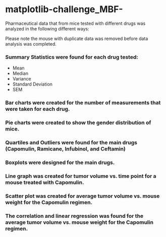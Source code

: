 # matplotlib-challenge_MBF-

Pharmaceutical data that from mice tested with different drugs was analyzed in the following different ways: 

Please note the mouse with duplicate data was removed before data analysis was completed. 

### Summary Statistics were found for each drug tested:
- Mean
- Median
- Variance
- Standard Deviation
- SEM

### Bar charts were created for the number of measurements that were taken for each drug.

### Pie charts were created to show the gender distribution of mice.

### Quartiles and Outliers were found for the main drugs (Capomulin, Ramicane, Infubinol, and Ceftamin)

### Boxplots were designed for the main drugs.

### Line graph was created for tumor volume vs. time point for a mouse treated with Capomulin.

### Scatter plot was created for average tumor volume vs. mouse weight for the Capomulin regimen.

### The correlation and linear regression was found for the average tumor volume vs. mouse weight for the Capomulin regimen.